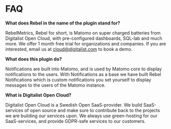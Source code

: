 # FAQ

__What does Rebel in the name of the plugin stand for?__

RebelMetrics, Rebel for short, is Matomo on super charged batteries from Digitalist Open Cloud, with pre-configured dashboards, SQL-lab and much more. We offer 1 month free trial for organizations and companies. If you are interested, email us at <cloud@digitalist.com> to book a demo.

__What does this plugin do?__

Notifications are built into Matomo, and is used by Matomo core to display notifications to the users. With Notifications as a base we have built Rebel Notifications which is custom notifications you set yourself to display messages to the users of the Matomo instance.

__What is Digitalist Open Cloud?__

Digitalist Open Cloud is a Swedish Open SaaS-provider. We build SaaS-services of open source and make sure to contribute back to the projects we are building our services upon. We always use green-hosting for our SaaS-services, and provide GDPR-safe services to our customers.
